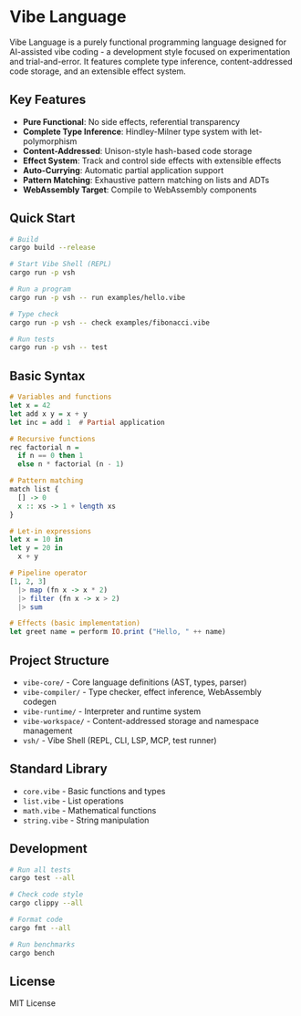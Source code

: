 # Vibe Language

Vibe Language is a purely functional programming language designed for AI-assisted vibe coding - a development style focused on experimentation and trial-and-error. It features complete type inference, content-addressed code storage, and an extensible effect system.

## Key Features

- **Pure Functional**: No side effects, referential transparency
- **Complete Type Inference**: Hindley-Milner type system with let-polymorphism
- **Content-Addressed**: Unison-style hash-based code storage
- **Effect System**: Track and control side effects with extensible effects
- **Auto-Currying**: Automatic partial application support
- **Pattern Matching**: Exhaustive pattern matching on lists and ADTs
- **WebAssembly Target**: Compile to WebAssembly components

## Quick Start

```bash
# Build
cargo build --release

# Start Vibe Shell (REPL)
cargo run -p vsh

# Run a program
cargo run -p vsh -- run examples/hello.vibe

# Type check
cargo run -p vsh -- check examples/fibonacci.vibe

# Run tests
cargo run -p vsh -- test
```

## Basic Syntax

```haskell
# Variables and functions
let x = 42
let add x y = x + y
let inc = add 1  # Partial application

# Recursive functions
rec factorial n =
  if n == 0 then 1
  else n * factorial (n - 1)

# Pattern matching
match list {
  [] -> 0
  x :: xs -> 1 + length xs
}

# Let-in expressions
let x = 10 in
let y = 20 in
  x + y

# Pipeline operator
[1, 2, 3]
  |> map (fn x -> x * 2)
  |> filter (fn x -> x > 2)
  |> sum

# Effects (basic implementation)
let greet name = perform IO.print ("Hello, " ++ name)
```

## Project Structure

- `vibe-core/` - Core language definitions (AST, types, parser)
- `vibe-compiler/` - Type checker, effect inference, WebAssembly codegen
- `vibe-runtime/` - Interpreter and runtime system
- `vibe-workspace/` - Content-addressed storage and namespace management
- `vsh/` - Vibe Shell (REPL, CLI, LSP, MCP, test runner)

## Standard Library

- `core.vibe` - Basic functions and types
- `list.vibe` - List operations
- `math.vibe` - Mathematical functions
- `string.vibe` - String manipulation

## Development

```bash
# Run all tests
cargo test --all

# Check code style
cargo clippy --all

# Format code
cargo fmt --all

# Run benchmarks
cargo bench
```

## License

MIT License